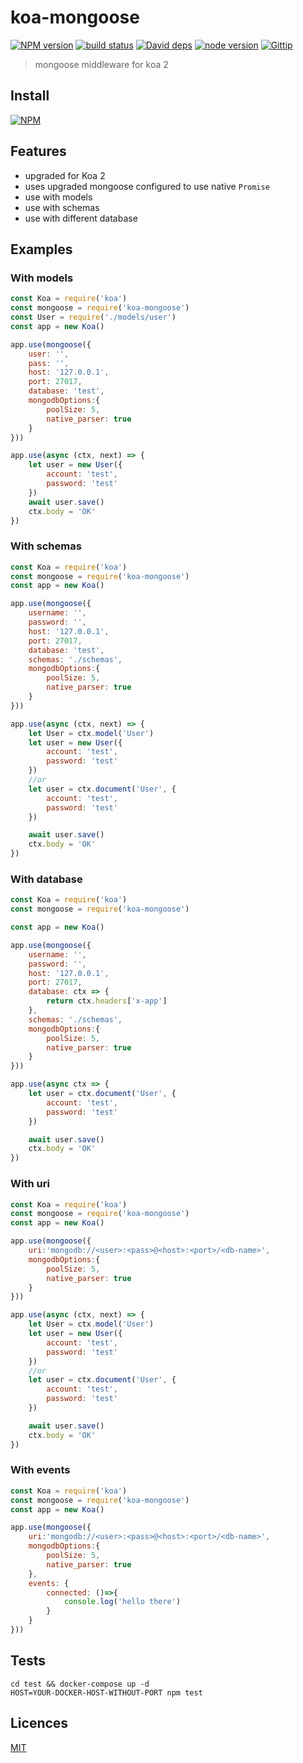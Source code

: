 # koa-mongoose

[![NPM version][npm-image]][npm-url]
[![build status][travis-image]][travis-url]
[![David deps][david-image]][david-url]
[![node version][node-image]][node-url]
[![Gittip][gittip-image]][gittip-url]

[npm-image]: https://img.shields.io/npm/v/koa-mongoose.svg?style=flat-square
[npm-url]: https://npmjs.org/package/koa-mongoose
[travis-image]: https://travis-ci.org/Jackong/koa-mongoose.svg?branch=master
[travis-url]: https://travis-ci.org/Jackong/koa-mongoose
[david-image]: https://img.shields.io/david/Jackong/koa-mongoose.svg?style=flat-square
[david-url]: https://david-dm.org/Jackong/koa-mongoose
[node-image]: https://img.shields.io/badge/node.js-%3E=_0.11-green.svg?style=flat-square
[node-url]: http://nodejs.org/download/
[gittip-image]: https://img.shields.io/gratipay/Jackong.svg
[gittip-url]: https://gratipay.com/~Jackong

> mongoose middleware for koa 2

## Install

[![NPM](https://nodei.co/npm/koa-mongoose.png?downloads=true)](https://nodei.co/npm/koa-mongoose/)

## Features
* upgraded for Koa 2
* uses upgraded mongoose configured to use native `Promise`
* use with models
* use with schemas
* use with different database


## Examples

### With models

```js
const Koa = require('koa')
const mongoose = require('koa-mongoose')
const User = require('./models/user')
const app = new Koa()

app.use(mongoose({
    user: '',
    pass: '',
    host: '127.0.0.1',
    port: 27017,
    database: 'test',
    mongodbOptions:{
        poolSize: 5,
        native_parser: true
    }
}))

app.use(async (ctx, next) => {
    let user = new User({
        account: 'test',
        password: 'test'
    })
    await user.save()
    ctx.body = 'OK'
})

```

### With schemas

```js
const Koa = require('koa')
const mongoose = require('koa-mongoose')
const app = new Koa()

app.use(mongoose({
    username: '',
    password: '',
    host: '127.0.0.1',
    port: 27017,
    database: 'test',
    schemas: './schemas',
    mongodbOptions:{
        poolSize: 5,
        native_parser: true
    }
}))

app.use(async (ctx, next) => {
    let User = ctx.model('User')
    let user = new User({
        account: 'test',
        password: 'test'
    })
    //or
    let user = ctx.document('User', {
        account: 'test',
        password: 'test'
    })

    await user.save()
    ctx.body = 'OK'
})
```

### With database
```js
const Koa = require('koa')
const mongoose = require('koa-mongoose')

const app = new Koa()

app.use(mongoose({
    username: '',
    password: '',
    host: '127.0.0.1',
    port: 27017,
    database: ctx => {
        return ctx.headers['x-app']
    },
    schemas: './schemas',
    mongodbOptions:{
        poolSize: 5,
        native_parser: true
    }
}))

app.use(async ctx => {
    let user = ctx.document('User', {
        account: 'test',
        password: 'test'
    })

    await user.save()
    ctx.body = 'OK'
})
```

### With uri

```js
const Koa = require('koa')
const mongoose = require('koa-mongoose')
const app = new Koa()

app.use(mongoose({
    uri:'mongodb://<user>:<pass>@<host>:<port>/<db-name>',
    mongodbOptions:{
        poolSize: 5,
        native_parser: true
    }
}))

app.use(async (ctx, next) => {
    let User = ctx.model('User')
    let user = new User({
        account: 'test',
        password: 'test'
    })
    //or
    let user = ctx.document('User', {
        account: 'test',
        password: 'test'
    })

    await user.save()
    ctx.body = 'OK'
})
```

### With events

```js
const Koa = require('koa')
const mongoose = require('koa-mongoose')
const app = new Koa()

app.use(mongoose({
    uri:'mongodb://<user>:<pass>@<host>:<port>/<db-name>',
    mongodbOptions:{
        poolSize: 5,
        native_parser: true
    },
    events: {
        connected: ()=>{
            console.log('hello there')
        }
    }
}))
```

## Tests
```shell
cd test && docker-compose up -d
HOST=YOUR-DOCKER-HOST-WITHOUT-PORT npm test
```

## Licences

[MIT](LICENSE)

